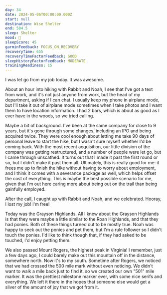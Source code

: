 ```yaml
---
day: 34
date: 2024-05-06T00:00:00.000Z
start: null
destination: Wise Shelter
end: 504.5
sleep: Shelter
mood: 🙂
sleepScore: 45
garminFeedback: FOCUS_ON_RECOVERY
recoveryTime: 655
recoveryTimeFactorFeedback: GOOD
sleepHistoryFactorFeedback: MODERATE
trainingReadiness: 15
---
```

I was let go from my job today. It was awesome.

About an hour into hiking with Rabbit and Noah, I see that I've got a text from work, and it's not just anyone from work, but the head of my department, asking if I can chat. I usually keep my phone in airplane mode, but I'll take it out of airplane mode sometimes when I take photos and I want them to have location information. I had 2 bars, which is about as good as I ever have in the woods, so we tried calling.

Maybe a bit of background. I've been at the same company for close to 9 years, but it's gone through some changes, including an IPO and being acquired twice. They were cool enough about letting me take 90 days of personal leave to start the hike, but I wasn't sure myself whether I'd be coming back. With the most recent acquisition, our little division of the company was getting restructured, and a number of people were let go, but I came through unscathed. It turns out that I made it past the first round or so, but I didn't make it past them all. Ultimately, this is really good for me: it frees me up to finish the hike without having to worry about employment, and I think it comes with a severance package as well, which helps offset the cost of everything. This is maybe the best possible scenario for me, given that I'm out here caring more about being out on the trail than being gainfully employed.

After the call, I caught up with Rabbit and Noah, and we celebrated. Hooray, I lost my job! I'm free!

Today was the Grayson Highlands. All I knew about the Grayson Highlands is that they were maybe a little similar to the Roan Highlands, and that they had ponies. Both of these things turned out to be mostly true. Noah was happy to seek out the ponies and pet them, but I'm a rule follower so I didn't touch the ponies. I'd like to think though that, if they had asked to be touched, I'd enjoy petting them.

We also passed Mount Rogers, the highest peak in Virginia! I remember, just a few days ago, I could barely make out this mountain off in the distance, somewhere north. Now it's to my south. Sometime after Rogers, we noticed that we had crossed the 500 mile mark without even noticing. We didn't want to walk a mile back just to find it, so we created our own "501" mile marker. It was the prettiest milestone marker ever, with some nice serifs and everything. We left it there in the hopes that someone else would get a sliver of the amount of joy that we got from it.
